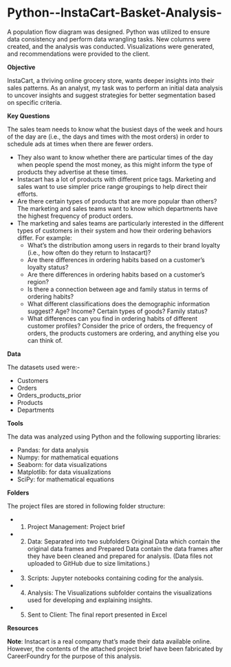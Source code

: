 # Python--InstaCart-Basket-Analysis-

A population flow diagram was designed. Python was utilized to ensure data consistency and perform data wrangling tasks. New columns were created, and the analysis was conducted. Visualizations were generated, and recommendations were provided to the client.

**Objective**

InstaCart, a thriving online grocery store, wants deeper insights into their sales patterns. As an analyst, my task was to perform an initial data analysis to uncover insights and suggest strategies for better segmentation based on specific criteria. 

**Key Questions**

The sales team needs to know what the busiest days of the week and hours of the day are (i.e., the days and times with the most orders) in order to schedule ads at times when there are fewer orders.

- They also want to know whether there are particular times of the day when people spend the most money, as this might inform the type of products they advertise at these times.
- Instacart has a lot of products with different price tags. Marketing and sales want to use simpler price range groupings to help direct their efforts.
- Are there certain types of products that are more popular than others? The marketing and sales teams want to know which departments have the highest frequency of product orders.
- The marketing and sales teams are particularly interested in the different types of customers in their system and how their ordering behaviors differ. For example:
  - What’s the distribution among users in regards to their brand loyalty (i.e., how often do they return to Instacart)?
  - Are there differences in ordering habits based on a customer’s loyalty status?
  - Are there differences in ordering habits based on a customer’s region?
  - Is there a connection between age and family status in terms of ordering habits?
  - What different classifications does the demographic information suggest? Age? Income? Certain types of goods? Family status?
  - What differences can you find in ordering habits of different customer profiles? Consider the price of orders, the frequency of orders, the products customers are ordering, and anything else you can think of.
 
**Data**

The datasets used were:-
- Customers
- Orders
- Orders_products_prior
- Products
- Departments

**Tools**

The data was analyzed using Python and the following supporting libraries:
- Pandas: for data analysis
- Numpy: for mathematical equations
- Seaborn: for data visualizations
- Matplotlib: for data visualizations
- SciPy: for mathematical equations

**Folders**

The project files are stored in following folder structure:
- 01) Project Management: Project brief
- 02) Data: Separated into two subfolders Original Data which contain the original data frames and Prepared Data contain the data frames after they have been cleaned and prepared for analysis. (Data files not uploaded to GitHub due to size limitations.)
- 03) Scripts: Jupyter notebooks containing coding for the analysis.
- 04) Analysis: The Visualizations subfolder contains the visualizations used for developing and explaining insights.
- 05) Sent to Client: The final report presented in Excel

**Resources**

**Note**: Instacart is a real company that’s made their data available online. However, the contents of the attached project brief have been fabricated by CareerFoundry for the purpose of this analysis.








